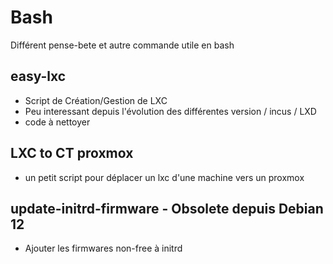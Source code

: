 # Bash

Différent pense-bete et autre commande utile en bash

## easy-lxc

- Script de Création/Gestion de LXC
- Peu interessant depuis l'évolution des différentes version / incus / LXD
- code à nettoyer

## LXC to CT proxmox

- un petit script pour déplacer un lxc d'une machine vers un proxmox

## update-initrd-firmware - Obsolete depuis Debian 12

- Ajouter les firmwares non-free à initrd
